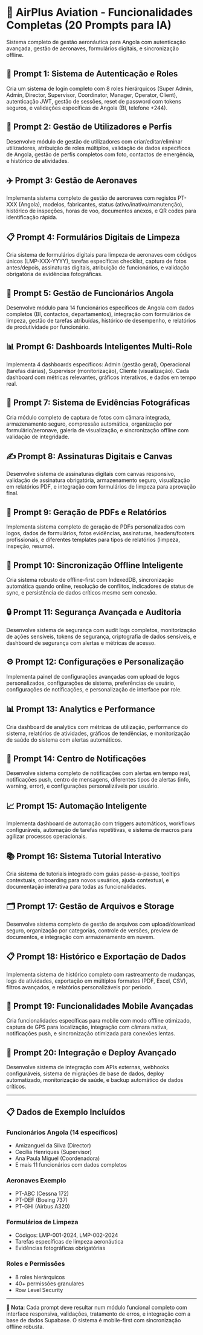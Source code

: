 # 🎯 AirPlus Aviation - Funcionalidades Completas (20 Prompts para IA)

Sistema completo de gestão aeronáutica para Angola com autenticação avançada, gestão de aeronaves, formulários digitais, e sincronização offline.

## 🔐 **Prompt 1: Sistema de Autenticação e Roles**

Cria um sistema de login completo com 8 roles hierárquicos (Super Admin, Admin, Director, Supervisor, Coordinator, Manager, Operator, Client), autenticação JWT, gestão de sessões, reset de password com tokens seguros, e validações específicas de Angola (BI, telefone +244).

## 👥 **Prompt 2: Gestão de Utilizadores e Perfis**

Desenvolve módulo de gestão de utilizadores com criar/editar/eliminar utilizadores, atribuição de roles múltiplos, validação de dados específicos de Angola, gestão de perfis completos com foto, contactos de emergência, e histórico de atividades.

## ✈️ **Prompt 3: Gestão de Aeronaves**

Implementa sistema completo de gestão de aeronaves com registos PT-XXX (Angola), modelos, fabricantes, status (ativo/inativo/manutenção), histórico de inspeções, horas de voo, documentos anexos, e QR codes para identificação rápida.

## 📋 **Prompt 4: Formulários Digitais de Limpeza**

Cria sistema de formulários digitais para limpeza de aeronaves com códigos únicos (LMP-XXX-YYYY), tarefas específicas checklist, captura de fotos antes/depois, assinaturas digitais, atribuição de funcionários, e validação obrigatória de evidências fotográficas.

## 👷 **Prompt 5: Gestão de Funcionários Angola**

Desenvolve módulo para 14 funcionários específicos de Angola com dados completos (BI, contactos, departamentos), integração com formulários de limpeza, gestão de tarefas atribuídas, histórico de desempenho, e relatórios de produtividade por funcionário.

## 📊 **Prompt 6: Dashboards Inteligentes Multi-Role**

Implementa 4 dashboards específicos: Admin (gestão geral), Operacional (tarefas diárias), Supervisor (monitorização), Cliente (visualização). Cada dashboard com métricas relevantes, gráficos interativos, e dados em tempo real.

## 📸 **Prompt 7: Sistema de Evidências Fotográficas**

Cria módulo completo de captura de fotos com câmara integrada, armazenamento seguro, compressão automática, organização por formulário/aeronave, galeria de visualização, e sincronização offline com validação de integridade.

## ✍️ **Prompt 8: Assinaturas Digitais e Canvas**

Desenvolve sistema de assinaturas digitais com canvas responsivo, validação de assinatura obrigatória, armazenamento seguro, visualização em relatórios PDF, e integração com formulários de limpeza para aprovação final.

## 📄 **Prompt 9: Geração de PDFs e Relatórios**

Implementa sistema completo de geração de PDFs personalizados com logos, dados de formulários, fotos evidências, assinaturas, headers/footers profissionais, e diferentes templates para tipos de relatórios (limpeza, inspeção, resumo).

## 📱 **Prompt 10: Sincronização Offline Inteligente**

Cria sistema robusto de offline-first com IndexedDB, sincronização automática quando online, resolução de conflitos, indicadores de status de sync, e persistência de dados críticos mesmo sem conexão.

## 🔒 **Prompt 11: Segurança Avançada e Auditoria**

Desenvolve sistema de segurança com audit logs completos, monitorização de ações sensíveis, tokens de segurança, criptografia de dados sensíveis, e dashboard de segurança com alertas e métricas de acesso.

## ⚙️ **Prompt 12: Configurações e Personalização**

Implementa painel de configurações avançadas com upload de logos personalizados, configurações de sistema, preferências de usuário, configurações de notificações, e personalização de interface por role.

## 📊 **Prompt 13: Analytics e Performance**

Cria dashboard de analytics com métricas de utilização, performance do sistema, relatórios de atividades, gráficos de tendências, e monitorização de saúde do sistema com alertas automáticos.

## 🔔 **Prompt 14: Centro de Notificações**

Desenvolve sistema completo de notificações com alertas em tempo real, notificações push, centro de mensagens, diferentes tipos de alertas (info, warning, error), e configurações personalizáveis por usuário.

## 📈 **Prompt 15: Automação Inteligente**

Implementa dashboard de automação com triggers automáticos, workflows configuráveis, automação de tarefas repetitivas, e sistema de macros para agilizar processos operacionais.

## 📚 **Prompt 16: Sistema Tutorial Interativo**

Cria sistema de tutoriais integrado com guias passo-a-passo, tooltips contextuais, onboarding para novos usuários, ajuda contextual, e documentação interativa para todas as funcionalidades.

## 🗂️ **Prompt 17: Gestão de Arquivos e Storage**

Desenvolve sistema completo de gestão de arquivos com upload/download seguro, organização por categorias, controle de versões, preview de documentos, e integração com armazenamento em nuvem.

## 📋 **Prompt 18: Histórico e Exportação de Dados**

Implementa sistema de histórico completo com rastreamento de mudanças, logs de atividades, exportação em múltiplos formatos (PDF, Excel, CSV), filtros avançados, e relatórios personalizáveis por período.

## 🚀 **Prompt 19: Funcionalidades Mobile Avançadas**

Cria funcionalidades específicas para mobile com modo offline otimizado, captura de GPS para localização, integração com câmara nativa, notificações push, e sincronização otimizada para conexões lentas.

## 🔧 **Prompt 20: Integração e Deploy Avançado**

Desenvolve sistema de integração com APIs externas, webhooks configuráveis, sistema de migrações de base de dados, deploy automatizado, monitorização de saúde, e backup automático de dados críticos.

---

## 📋 **Dados de Exemplo Incluídos**

### Funcionários Angola (14 específicos)

- Amizanguel da Silva (Director)
- Cecília Henriques (Supervisor)
- Ana Paula Miguel (Coordenadora)
- E mais 11 funcionários com dados completos

### Aeronaves Exemplo

- PT-ABC (Cessna 172)
- PT-DEF (Boeing 737)
- PT-GHI (Airbus A320)

### Formulários de Limpeza

- Códigos: LMP-001-2024, LMP-002-2024
- Tarefas específicas de limpeza aeronáutica
- Evidências fotográficas obrigatórias

### Roles e Permissões

- 8 roles hierárquicos
- 40+ permissões granulares
- Row Level Security

---

**📌 Nota**: Cada prompt deve resultar num módulo funcional completo com interface responsiva, validações, tratamento de erros, e integração com a base de dados Supabase. O sistema é mobile-first com sincronização offline robusta.
